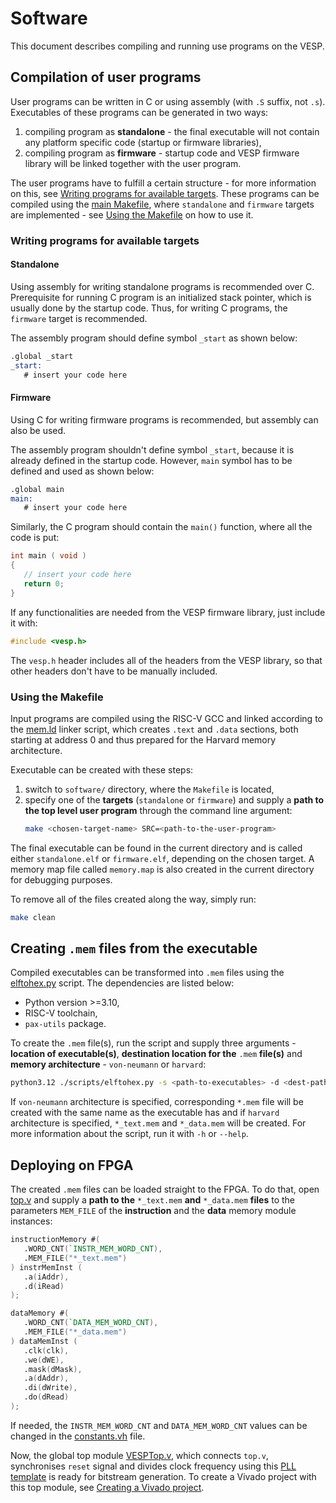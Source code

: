 # Software
This document describes compiling and running use programs on the VESP.

## Compilation of user programs
User programs can be written in C or using assembly (with `.S` suffix, not `.s`). Executables of these programs can be generated in two ways:
1. compiling program as **standalone** - the final executable will not contain any platform specific code (startup or firmware libraries),
2. compiling program as **firmware** - startup code and VESP firmware library will be linked together with the user program.

The user programs have to fulfill a certain structure - for more information on this, see [Writing programs for available targets](#writing-programs-for-available-targets). These programs can be compiled using the [main Makefile](software/Makefile), where `standalone` and `firmware` targets are implemented - see [Using the Makefile](#using-the-makefile) on how to use it.

### Writing programs for available targets
#### Standalone
Using assembly for writing standalone programs is recommended over C. Prerequisite for running C program is an initialized stack pointer, which is usually done by the startup code. Thus, for writing C programs, the `firmware` target is recommended.

The assembly program should define symbol `_start` as shown below:
```asm
.global _start
_start:
   # insert your code here
```

#### Firmware
Using C for writing firmware programs is recommended, but assembly can also be used.

The assembly program shouldn't define symbol `_start`, because it is already defined in the startup code. However, `main` symbol has to be defined and used as shown below:
```asm
.global main
main:
   # insert your code here
```
Similarly, the C program should contain the `main()` function, where all the code is put:
```c
int main ( void )
{
   // insert your code here
   return 0;
}
```
If any functionalities are needed from the VESP firmware library, just include it with:
```c
#include <vesp.h>
```
The `vesp.h` header includes all of the headers from the VESP library, so that other headers don't have to be manually included.

### Using the Makefile
Input programs are compiled using the RISC-V GCC and linked according to the [mem.ld](software/common/mem.ld) linker script, which creates `.text` and `.data` sections, both starting at address 0 and thus prepared for the Harvard memory architecture.

Executable can be created with these steps:
1. switch to `software/` directory, where the `Makefile` is located,
2. specify one of the **targets** (`standalone` or `firmware`) and supply a **path to the top level user program** through the command line argument:
   ```sh
   make <chosen-target-name> SRC=<path-to-the-user-program>
   ```
The final executable can be found in the current directory and is called either `standalone.elf` or `firmware.elf`, depending on the chosen target. A memory map file called `memory.map` is also created in the current directory for debugging purposes.

To remove all of the files created along the way, simply run:
   ```sh
   make clean
   ```

## Creating `.mem` files from the executable
Compiled executables can be transformed into `.mem` files using the [elftohex.py](scripts/elftohex.py) script. The dependencies are listed below:
- Python version >=3.10,
- RISC-V toolchain,
- `pax-utils` package.

To create the `.mem` file(s), run the script and supply three arguments - **location of executable(s)**, **destination location for the** `.mem` **file(s)** and **memory architecture** - `von-neumann` or `harvard`:
   ```sh
   python3.12 ./scripts/elftohex.py -s <path-to-executables> -d <dest-path-for-mem-file(s)> -m <memory-architecture>
   ```
If `von-neumann` architecture is specified, corresponding `*.mem` file will be created with the same name as the executable has and if `harvard` architecture is specified, `*_text.mem` and `*_data.mem` will be created. For more information about the script, run it with `-h` or `--help`.

## Deploying on FPGA
The created `.mem` files can be loaded straight to the FPGA. To do that, open [top.v](rtl/components/top.v) and supply a **path to the** `*_text.mem` **and** `*_data.mem` **files** to the parameters `MEM_FILE` of the **instruction** and the **data** memory module instances:
```verilog
instructionMemory #(
   .WORD_CNT(`INSTR_MEM_WORD_CNT),
   .MEM_FILE("*_text.mem")
) instrMemInst (
   .a(iAddr),
   .d(iRead)
);

dataMemory #(
   .WORD_CNT(`DATA_MEM_WORD_CNT),
   .MEM_FILE("*_data.mem")
) dataMemInst (
   .clk(clk),
   .we(dWE),
   .mask(dMask),
   .a(dAddr),
   .di(dWrite),
   .do(dRead)
);
```
If needed, the `INSTR_MEM_WORD_CNT` and `DATA_MEM_WORD_CNT` values can be changed in the [constants.vh](rtl/constants.vh) file.

Now, the global top module [VESPTop.v](rtl/top/VESPTop.v), which connects `top.v`, synchronises `reset` signal and divides clock frequency using this [PLL template](https://docs.xilinx.com/r/en-US/ug953-vivado-7series-libraries/PLLE2_BASE) is ready for bitstream generation. To create a Vivado project with this top module, see [Creating a Vivado project](#creating-a-vivado-project).